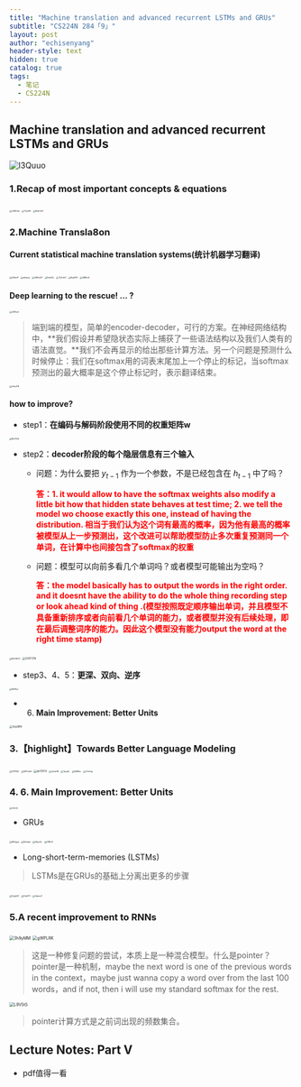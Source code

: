 ```yaml
---
title: "Machine translation and advanced recurrent LSTMs and GRUs"
subtitle: "CS224N 284「9」"
layout: post
author: "echisenyang"
header-style: text
hidden: true
catalog: true
tags:
  - 笔记
  - CS224N
---
```



## Machine translation and advanced recurrent LSTMs and GRUs

![I3Quuo](https://gitee.com/echisenyang/GiteeForUpicUse/raw/master/uPic/I3Quuo.png)

### 1.Recap of most important concepts & equations

<img src="https://gitee.com/echisenyang/GiteeForUpicUse/raw/master/uPic/UXBOah.png" alt="UXBOah" style="zoom:25%;" />

<img src="https://gitee.com/echisenyang/GiteeForUpicUse/raw/master/uPic/TOyXI5.png" alt="TOyXI5" style="zoom:25%;" />

<img src="https://gitee.com/echisenyang/GiteeForUpicUse/raw/master/uPic/8wDvXZ.png" alt="8wDvXZ" style="zoom:25%;" />

### 2.Machine Transla8on

#### Current statistical machine translation systems(统计机器学习翻译)

<img src="https://gitee.com/echisenyang/GiteeForUpicUse/raw/master/uPic/k5XqrP.png" alt="k5XqrP" style="zoom:25%;" />

<img src="https://gitee.com/echisenyang/GiteeForUpicUse/raw/master/uPic/qhkavp.png" alt="qhkavp" style="zoom:25%;" />

<img src="https://gitee.com/echisenyang/GiteeForUpicUse/raw/master/uPic/uMHz2H.png" alt="uMHz2H" style="zoom:25%;" />

<img src="https://gitee.com/echisenyang/GiteeForUpicUse/raw/master/uPic/fmkdYu.png" alt="fmkdYu" style="zoom:25%;" />

<img src="https://gitee.com/echisenyang/GiteeForUpicUse/raw/master/uPic/TbZoH4.png" alt="TbZoH4" style="zoom:25%;" />

<img src="https://gitee.com/echisenyang/GiteeForUpicUse/raw/master/uPic/9up1K9.png" alt="9up1K9" style="zoom:25%;" />

<img src="https://gitee.com/echisenyang/GiteeForUpicUse/raw/master/uPic/oMRre9.png" alt="oMRre9" style="zoom:25%;" />

#### Deep learning to the rescue! … ?

<img src="https://gitee.com/echisenyang/GiteeForUpicUse/raw/master/uPic/oW1kz2.png" alt="oW1kz2" style="zoom:25%;" />

> 端到端的模型，简单的encoder-decoder，可行的方案。在神经网络结构中，**我们假设并希望隐状态实际上捕获了一些语法结构以及我们人类有的语法直觉。**我们不会再显示的给出那些计算方法。另一个问题是预测什么时候停止：我们在softmax用的词表末尾加上一个停止的标记，当softmax预测出的最大概率是这个停止标记时，表示翻译结束。

<img src="https://gitee.com/echisenyang/GiteeForUpicUse/raw/master/uPic/mfnpPD.png" alt="mfnpPD" style="zoom:25%;" />

#### **how to improve?**

- step1：**在编码与解码阶段使用不同的权重矩阵w**

<img src="https://gitee.com/echisenyang/GiteeForUpicUse/raw/master/uPic/Bd72Vb.png" alt="Bd72Vb" style="zoom:25%;" />

- step2：**decoder阶段的每个隐层信息有三个输入**

  - 问题：为什么要把 $y_{t-1}$ 作为一个参数，不是已经包含在 $h_{t-1}$ 中了吗？

    **<font color=red>答：1. it would allow to have the softmax weights also modify a little bit how that hidden state behaves at test time; 2. we tell the model wo choose exactly this one, instead of having the distribution. 相当于我们认为这个词有最高的概率，因为他有最高的概率被模型从上一步预测出，这个改进可以帮助模型防止多次重复预测同一个单词，在计算中也间接包含了softmax的权重</font>**

  - 问题：模型可以向前多看几个单词吗？或者模型可能输出为空吗？

    **<font color=red>答：the model basically has to output the words in the right order. and it doesnt have the ability to do the whole thing recording step or look ahead kind of thing .(模型按照既定顺序输出单词，并且模型不具备重新排序或者向前看几个单词的能力，或者模型并没有后续处理，即在最后调整词序的能力。因此这个模型没有能力output the word at the right time stamp)</font>**

<img src="https://gitee.com/echisenyang/GiteeForUpicUse/raw/master/uPic/B2UWV2.png" alt="B2UWV2" style="zoom:25%;" />

<img src="https://gitee.com/echisenyang/GiteeForUpicUse/raw/master/uPic/GX5TZN.png" alt="GX5TZN" style="zoom: 33%;" />

- step3、4、5：**更深、双向、逆序**

<img src="https://gitee.com/echisenyang/GiteeForUpicUse/raw/master/uPic/SblNcz.png" alt="SblNcz" style="zoom:25%;" />

- 6. **Main Improvement: Better Units**

<img src="https://gitee.com/echisenyang/GiteeForUpicUse/raw/master/uPic/XzyWfh.png" alt="XzyWfh" style="zoom:33%;" />

### 3.【highlight】Towards Better Language Modeling

<img src="https://gitee.com/echisenyang/GiteeForUpicUse/raw/master/uPic/S7P8ZC.jpg" alt="S7P8ZC" style="zoom:25%;" />

<img src="https://gitee.com/echisenyang/GiteeForUpicUse/raw/master/uPic/B8TmbH.png" alt="B8TmbH" style="zoom:25%;" />

<img src="https://gitee.com/echisenyang/GiteeForUpicUse/raw/master/uPic/xkYDYX.png" alt="xkYDYX" style="zoom: 33%;" />

<img src="https://gitee.com/echisenyang/GiteeForUpicUse/raw/master/uPic/a2asHN.png" alt="a2asHN" style="zoom:25%;" />

<img src="https://gitee.com/echisenyang/GiteeForUpicUse/raw/master/uPic/QziybL.png" alt="QziybL" style="zoom:25%;" />

<img src="https://gitee.com/echisenyang/GiteeForUpicUse/raw/master/uPic/N4Rtkc.png" alt="N4Rtkc" style="zoom:25%;" />

<img src="https://gitee.com/echisenyang/GiteeForUpicUse/raw/master/uPic/vFuHqp.png" alt="vFuHqp" style="zoom:25%;" />

### 4. 6. Main Improvement: Better Units

<img src="https://gitee.com/echisenyang/GiteeForUpicUse/raw/master/uPic/lJmLht.png" alt="lJmLht" style="zoom:25%;" />

- GRUs

<img src="https://gitee.com/echisenyang/GiteeForUpicUse/raw/master/uPic/EBOgua.png" alt="EBOgua" style="zoom: 25%;" />

<img src="https://gitee.com/echisenyang/GiteeForUpicUse/raw/master/uPic/BUzIpd.png" alt="BUzIpd" style="zoom:25%;" />

<img src="https://gitee.com/echisenyang/GiteeForUpicUse/raw/master/uPic/hRyc6n.png" alt="hRyc6n" style="zoom:25%;" />

<img src="https://gitee.com/echisenyang/GiteeForUpicUse/raw/master/uPic/t7NIUX.png" alt="t7NIUX" style="zoom:25%;" />

- Long-short-term-memories (LSTMs)

> LSTMs是在GRUs的基础上分离出更多的步骤

<img src="https://gitee.com/echisenyang/GiteeForUpicUse/raw/master/uPic/fUgQZC.png" alt="fUgQZC" style="zoom:25%;" />

<img src="https://gitee.com/echisenyang/GiteeForUpicUse/raw/master/uPic/EfaAYY.png" alt="EfaAYY" style="zoom:25%;" />

<img src="https://gitee.com/echisenyang/GiteeForUpicUse/raw/master/uPic/6bwimT.png" alt="6bwimT" style="zoom:25%;" />

### 5.A recent improvement to RNNs

<img src="https://gitee.com/echisenyang/GiteeForUpicUse/raw/master/uPic/3h9yMM.png" alt="3h9yMM" style="zoom:50%;" />

<img src="https://gitee.com/echisenyang/GiteeForUpicUse/raw/master/uPic/gWPLRK.png" alt="gWPLRK" style="zoom:50%;" />

> 这是一种修复问题的尝试，本质上是一种混合模型。什么是pointer？pointer是一种机制，maybe the next word is one of the previous words in the context，maybe just wanna copy a word over from the last 100 words，and if not, then i will use my standard softmax for the rest. 

<img src="https://gitee.com/echisenyang/GiteeForUpicUse/raw/master/uPic/L9VStS.png" alt="L9VStS" style="zoom:50%;" />

> pointer计算方式是之前词出现的频数集合。

## Lecture Notes: Part V

- pdf值得一看